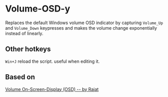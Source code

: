# Volume-OSD-y
Replaces the default Windows volume OSD indicator by capturing `Volume_Up` and `Volume_Down` keypresses and makes the volume change exponentially instead of linearly.

## Other hotkeys
`Win+J` reload the script. useful when editing it.

## Based on
[Volume On-Screen-Display (OSD) -- by Rajat](http://www.autohotkey.com/docs/scripts/VolumeOSD.htm)
